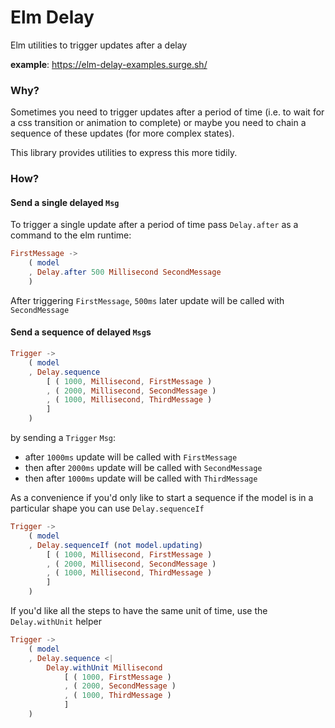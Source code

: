 # Elm Delay

Elm utilities to trigger updates after a delay

**example**: https://elm-delay-examples.surge.sh/

### Why?

Sometimes you need to trigger updates after a period of time (i.e. to wait for a css transition or animation to complete) or maybe you need to chain a sequence of these updates (for more complex states).

This library provides utilities to express this more tidily.

### How?

#### Send a single delayed `Msg`

To trigger a single update after a period of time pass `Delay.after` as a command to the elm runtime:

```elm
FirstMessage ->
    ( model
    , Delay.after 500 Millisecond SecondMessage
    )
```

After triggering `FirstMessage`, `500ms` later update will be called with `SecondMessage`

#### Send a sequence of delayed `Msg`s

```elm
Trigger ->
    ( model
    , Delay.sequence
        [ ( 1000, Millisecond, FirstMessage )
        , ( 2000, Millisecond, SecondMessage )
        , ( 1000, Millisecond, ThirdMessage )
        ]
    )
```

by sending a `Trigger` `Msg`:

- after `1000ms` update will be called with `FirstMessage`
- then after `2000ms` update will be called with `SecondMessage`
- then after `1000ms` update will be called with `ThirdMessage`

As a convenience if you'd only like to start a sequence if the model is in a particular shape you can use `Delay.sequenceIf`

```elm
Trigger ->
    ( model
    , Delay.sequenceIf (not model.updating)
        [ ( 1000, Millisecond, FirstMessage )
        , ( 2000, Millisecond, SecondMessage )
        , ( 1000, Millisecond, ThirdMessage )
        ]
    )
```

If you'd like all the steps to have the same unit of time, use the `Delay.withUnit` helper

```elm
Trigger ->
    ( model
    , Delay.sequence <|
        Delay.withUnit Millisecond
            [ ( 1000, FirstMessage )
            , ( 2000, SecondMessage )
            , ( 1000, ThirdMessage )
            ]
    )
```

